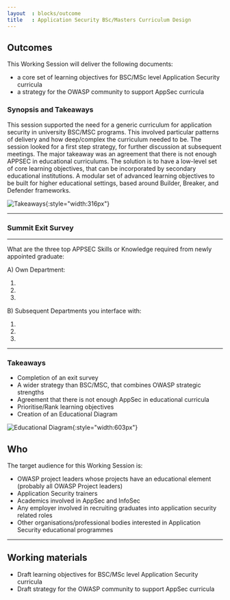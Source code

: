 ```yaml
---
layout  : blocks/outcome
title   : Application Security BSc/Masters Curriculum Design
---
```



## Outcomes

This Working Session will deliver the following documents:

- a core set of learning objectives for BSC/MSc level Application Security curricula
- a strategy for the OWASP community to support AppSec curricula

### Synopsis and Takeaways

This session supported the need for a generic curriculum for application security in university BSC/MSC programs. This involved particular patterns of delivery and how deep/complex the curriculum needed to be.
The session looked for a first step strategy, for further discussion at subsequent meetings. The major takeaway was an agreement that there is not enough APPSEC in educational curriculums. The solution is to 
have a low-level set of core learning objectives, that can be incorporated by secondary educational institutions. A modular set of advanced learning objectives to be built for higher educational settings, based around Builder, Breaker, and Defender frameworks.

![Takeaways](https://raw.githubusercontent.com/OWASP/owasp-summit-2017/master/Working-Sessions/Education/AppSec-BSc-Masters-Curriculum-Design/takeaways.jpg){:style="width:316px"}

-------------------------------------------------------------------------------------------
### Summit Exit Survey

-------------------------------------------------------------------------------------------
What are the three top APPSEC Skills or Knowledge required from newly appointed graduate:

A)	Own Department:

1.

2.

3.

B)	Subsequent Departments you interface with:

1.

2.

3.

--------------------------------------------------------------------------------------------

### Takeaways

- Completion of an exit survey
- A wider strategy than BSC/MSC, that combines OWASP strategic strengths
- Agreement that there is not enough AppSec in educational curricula
- Prioritise/Rank learning objectives
- Creation of an Educational Diagram

![Educational Diagram](https://raw.githubusercontent.com/OWASP/owasp-summit-2017/master/Working-Sessions/Education/AppSec-BSc-Masters-Curriculum-Design/learning-objectives.jpg){:style="width:603px"}

## Who

The target audience for this Working Session is:

- OWASP project leaders whose projects have an educational element (probably all OWASP Project leaders)
- Application Security trainers
- Academics involved in AppSec and InfoSec
- Any employer involved in recruiting graduates into application security related roles
- Other organisations/professional bodies interested in Application Security educational programmes

---

## Working materials

- Draft learning objectives for BSC/MSc level Application Security curricula
- Draft strategy for the OWASP community to support AppSec curricula
